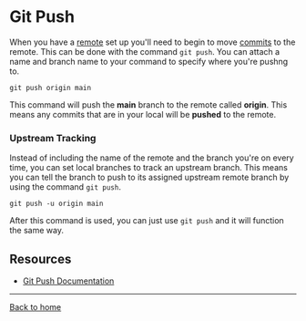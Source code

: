 # Git Push
When you have a [remote](./REMOTE.md) set up you'll need to begin to move [commits](./COMMIT.md) to the remote. 
This can be done with the command `git push`.
You can attach a name and branch name to your command to specify where you're pushng to.
```
git push origin main
```
This command will push the **main** branch to the remote called **origin**. This means any commits that are in your local will be **pushed** to the remote.
### Upstream Tracking
Instead of including the name of the remote and the branch you're on every time, you can set local branches to track an upstream branch. This means you can tell the branch to push to its assigned upstream remote branch by using the command `git push`. 
```
git push -u origin main
```
After this command is used, you can just use `git push` and it will function the same way.
## Resources 
- [Git Push Documentation](https://git-scm.com/docs/git-push)
---
[Back to home](../README.md)
